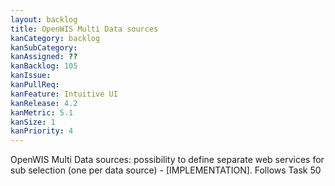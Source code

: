 ```yaml
---
layout: backlog
title: OpenWIS Multi Data sources
kanCategory: backlog
kanSubCategory:
kanAssigned: ??
kanBacklog: 105
kanIssue:
kanPullReq:
kanFeature: Intuitive UI
kanRelease: 4.2
kanMetric: 5.1
kanSize: 1
kanPriority: 4
---
```

OpenWIS Multi Data sources: possibility to define separate web services for sub selection (one per data source) - [IMPLEMENTATION]. Follows Task 50
